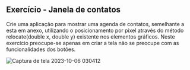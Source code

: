 ## Exercício - Janela de contatos

Crie uma aplicação para mostrar uma agenda de contatos, semelhante a esta em anexo, utilizando o posicionamento por pixel através do método relocate(double x, double y) existente nos elementos gráficos. Neste exercício preocupe-se apenas em criar a tela não se preocupe com as funcionalidades dos botões.

![Captura de tela 2023-10-06 030412](https://github.com/DaviQzR/JanelaDeContatos/assets/125469425/b4241f3a-7fcc-45c4-9435-fbf7def0efe2)
